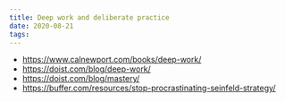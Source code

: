 ```yaml
---
title: Deep work and deliberate practice
date: 2020-08-21
tags:
---
```


- https://www.calnewport.com/books/deep-work/
- https://doist.com/blog/deep-work/
- https://doist.com/blog/mastery/
- https://buffer.com/resources/stop-procrastinating-seinfeld-strategy/
